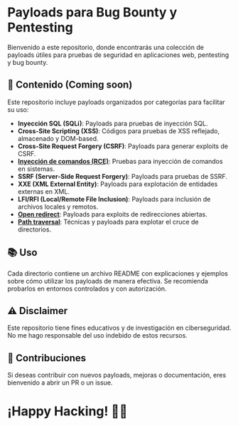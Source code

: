 # Payloads para Bug Bounty y Pentesting

Bienvenido a este repositorio, donde encontrarás una colección de payloads útiles para pruebas de seguridad en aplicaciones web, pentesting y bug bounty.

## 📌 Contenido (Coming soon)
Este repositorio incluye payloads organizados por categorías para facilitar su uso:
- **Inyección SQL (SQLi)**: Payloads para pruebas de inyección SQL.
- **Cross-Site Scripting (XSS)**: Códigos para pruebas de XSS reflejado, almacenado y DOM-based.
- **Cross-Site Request Forgery (CSRF)**: Payloads para generar exploits de CSRF.
- [**Inyección de comandos (RCE)**](/assets/Payloads/Command_injection.md): Pruebas para inyección de comandos en sistemas.
- **SSRF (Server-Side Request Forgery)**: Payloads para pruebas de SSRF.
- **XXE (XML External Entity)**: Payloads para explotación de entidades externas en XML.
- **LFI/RFI (Local/Remote File Inclusion)**: Payloads para inclusión de archivos locales y remotos.
- [**Open redirect**](/assets/Payloads/Open_redirect.md): Payloads para exploits de redirecciones abiertas.
- [**Path traversal**](/assets/Payloads/Path_traversal.md): Técnicas y payloads para explotar el cruce de directorios.

## 📚 Uso
Cada directorio contiene un archivo README con explicaciones y ejemplos sobre cómo utilizar los payloads de manera efectiva. Se recomienda probarlos en entornos controlados y con autorización.

## ⚠️ Disclaimer
Este repositorio tiene fines educativos y de investigación en ciberseguridad. No me hago responsable del uso indebido de estos recursos. 

## 🚀 Contribuciones
Si deseas contribuir con nuevos payloads, mejoras o documentación, eres bienvenido a abrir un PR o un issue.

# ¡Happy Hacking! 🏴‍☠️

